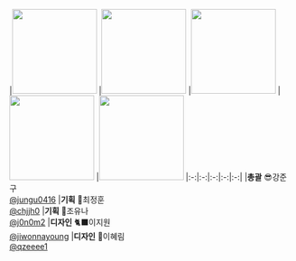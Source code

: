 |[<img src="https://avatars.githubusercontent.com/u/93127663?v=4" width="150" height="150"/>](https://github.com/jungu0416)
|[<img src="https://avatars.githubusercontent.com/u/27764950?v=4" width="150" height="150"/>](https://github.com/chjjh0)
|[<img src="https://avatars.githubusercontent.com/u/170402797?v=4" width="150" height="150"/>](https://github.com/j0n0m2)
|[<img src="https://avatars.githubusercontent.com/u/170427166?v=4" width="150" height="150"/>](https://github.com/jiwonnayoung)
|[<img src="https://avatars.githubusercontent.com/u/70564622?v=4" width="150" height="150"/>](https://github.com/qzeeee1)
|:-:|:-:|:-:|:-:|:-:|
|**총괄** 😎강준구<br/>[@jungu0416](https://github.com/jungu0416)
|**기획** 🐲최정훈<br/>[@chjjh0](https://github.com/chjjh0)
|**기획** 🐬조유나 <br/>[@j0n0m2](https://github.com/j0n0m2)
|**디자인** 🐈‍⬛이지원<br/>[@jiwonnayoung](https://github.com/jiwonnayoung)
|**디자인** 🦥이혜림<br/>[@qzeeee1](https://github.com/qzeeee1)
